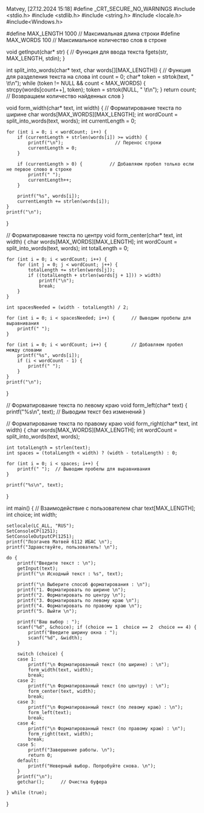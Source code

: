 Matvey, [27.12.2024 15:18]
#define _CRT_SECURE_NO_WARNINGS
#include <stdio.h>
#include <stdlib.h>
#include <string.h>
#include <locale.h>
#include<Windows.h>

#define MAX_LENGTH 1000       // Максимальная длина строки
#define MAX_WORDS 100         // Максимальное количество слов в строке


void getInput(char* str) {          // Функция для ввода текста
    fgets(str, MAX_LENGTH, stdin);
}


int split_into_words(char* text, char words[][MAX_LENGTH]) {        // Функция для разделения текста на слова
    int count = 0;
    char* token = strtok(text, " \t\n");
    while (token != NULL && count < MAX_WORDS) {
        strcpy(words[count++], token);
        token = strtok(NULL, " \t\n");
    }
    return count;                   // Возвращаем количество найденных слов
}


void form_width(char* text, int width) {          // Форматирование текста по ширине
    char words[MAX_WORDS][MAX_LENGTH];
    int wordCount = split_into_words(text, words);
    int currentLength = 0;

    for (int i = 0; i < wordCount; i++) {
        if (currentLength + strlen(words[i]) >= width) {
            printf("\n");                   // Перенос строки
            currentLength = 0;
        }

        if (currentLength > 0) {          // Добавляем пробел только если не первое слово в строке
            printf(" ");
            currentLength++;
        }

        printf("%s", words[i]);
        currentLength += strlen(words[i]);
    }
    printf("\n");
}

// Форматирование текста по центру
void form_center(char* text, int width) {
    char words[MAX_WORDS][MAX_LENGTH];
    int wordCount = split_into_words(text, words);
    int totalLength = 0;

    for (int i = 0; i < wordCount; i++) {
        for (int j = 0; j < wordCount; j++) {
            totalLength += strlen(words[j]);
            if ((totalLength + strlen(words[j + 1])) > width)
                printf("\n");
                break;
        }
    }

    int spacesNeeded = (width - totalLength) / 2;

    for (int i = 0; i < spacesNeeded; i++) {      // Выводим пробелы для выравнивания
        printf(" ");
    }

    for (int i = 0; i < wordCount; i++) {         // Добавляем пробел между словами
        printf("%s", words[i]);
        if (i < wordCount - 1) {
            printf(" ");
        }
    }
    printf("\n");
}

// Форматирование текста по левому краю
void form_left(char* text) {
    printf("%s\n", text);  // Выводим текст без изменений
}

// Форматирование текста по правому краю
void form_right(char* text, int width) {
    char words[MAX_WORDS][MAX_LENGTH];
    int wordCount = split_into_words(text, words);

    int totalLength = strlen(text);
    int spaces = (totalLength < width) ? (width - totalLength) : 0;

    for (int i = 0; i < spaces; i++) {
        printf(" ");  // Выводим пробелы для выравнивания
    }

    printf("%s\n", text);

}


int main() {                     // Взаимодействие с пользователем
    char text[MAX_LENGTH];
    int choice;
    int width;

    setlocale(LC_ALL, "RUS");
    SetConsoleCP(1251);
    SetConsoleOutputCP(1251);
    printf("Лозгачев Матвей 6112 ИБАС \n");
    printf("Здравствуйте, пользователь! \n");

    do {
        printf("Введите текст : \n");
        getInput(text);
        printf("\n Исходный текст : %s", text);

        printf("\n Выберите способ форматирования : \n");
        printf("1. Форматировать по ширине \n");
        printf("2. Форматировать по центру \n");
        printf("3. Форматировать по левому краю \n");
        printf("4. Форматировать по правому краю \n");
        printf("5. Выйти \n");

        printf("Ваш выбор : ");
        scanf("%d", &choice); if (choice == 1  choice == 2  choice == 4) {
            printf("Введите ширину окна : ");
            scanf("%d", &width);
        }

        switch (choice) {
        case 1:
            printf("\n Форматированный текст (по ширине) : \n");
            form_width(text, width);
            break;
        case 2:
            printf("\n Форматированный текст (по центру) : \n");
            form_center(text, width);
            break;
        case 3:
            printf("\n Форматированный текст (по левому краю) : \n");
            form_left(text);
            break;
        case 4:
            printf("\n Форматированный текст (по правому краю) : \n");
            form_right(text, width);
            break;
        case 5:
            printf("Завершение работы. \n");
            return 0;
        default:
            printf("Неверный выбор. Попробуйте снова. \n");
        }
        printf("\n");
        getchar();      // Очистка буфера

    } while (true);

}
